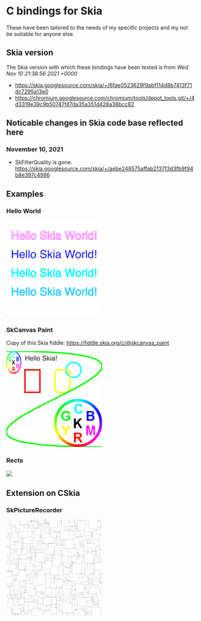 # C bindings for Skia

These have been tailored to the needs of my specific projects and my not be suitable for anyone else.

## Skia version

The Skia version with which these bindings have been tested is from _Wed Nov 10 21:38:56 2021 +0000_
* https://skia.googlesource.com/skia/+/6fae0523629f9abf114d8b7413f71dc7295a13e0
* https://chromium.googlesource.com/chromium/tools/depot_tools.git/+/4d3319e39c9b50747f47da35a351d428a38bcc82

## Noticable changes in Skia code base reflected here

### November 10, 2021

* SkFilterQuality is gone. https://skia.googlesource.com/skia/+/aebe248575affab2137f3d3fb9f94b8e397c4986


## Examples

### Hello World

<kbd><img src="./examples/hello_world/screen.png" width="256" /></kbd>

### SkCanvas Paint

Copy of this Skia fiddle: https://fiddle.skia.org/c/@skcanvas_paint

<kbd><img src="./examples/skcanvas_paint/screen.png" width="256" /></kbd>


### Rects

<kbd><img src="./examples/rects/screen.gif" width="256" /></kbd>


## Extension on CSkia

### SkPictureRecorder

<kbd><img src="./examples/picture_recorder/screen.gif" width="256" /></kbd>
